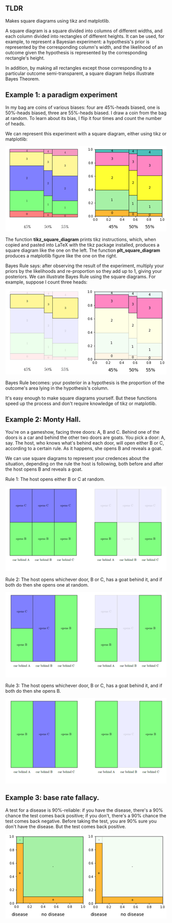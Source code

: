 ## TLDR

Makes square diagrams using tikz and matplotlib.

A square diagram is a square divided into columns of different widths, and each column divided into rectangles of different heights. It can be used, for example, to represent a Bayesian experiment: a hypothesis's prior is represented by the corresponding column's width, and the likelihood of an
outcome given the hypothesis is represented by the corresponding rectangle's height.

In addition, by making all rectangles except those corresponding to a particular outcome semi-transparent, a square diagram helps illustrate Bayes Theorem.

## Example 1: a paradigm experiment

In my bag are coins of various biases: four are 45%-heads biased, one is 50%-heads biased, three are 55%-heads biased. I draw a coin from the bag at random. To learn about its bias, I flip it four times and count the number of heads.

We can represent this experiment with a square diagram, either using tikz or matplotlib:

<img src="example_0.png">

The function **tikz_square_diagram** prints tikz instructions, which, when copied and pasted into LaTeX with the tikz package installed, produces a square diagram like the one on the left. The function **plt_square_diagram** produces a matplotlib figure like the one on the right.

Bayes Rule says: after observing the result of the experiment, multiply your priors by the likelihoods and re-proportion so they add up to 1, giving your posteriors. We can illustrate Bayes Rule using the square diagrams. For example, suppose I count three heads:

<img src="example_1.png">

Bayes Rule becomes: your posterior in a hypothesis is the proportion of the outcome's area lying in the hypothesis's column.

It's easy enough to make square diagrams yourself. But these functions speed up the process and don't require knowledge of tikz or matplotlib.

## Example 2: Monty Hall.

You're on a gameshow, facing three doors: A, B and C. Behind one of the doors is a car and behind the other two doors are goats. You pick a door: A, say. The host, who knows what's behind each door, will open either B or C, according to a certain rule. As it happens, she opens B and reveals a goat.

We can use square diagrams to represent your credences about the situation, depending on the rule the host is following, both before and after the host opens B and reveals a goat.

Rule 1: The host opens either B or C at random.

<img src='monty_1.png'>

Rule 2: The host opens whichever door, B or C, has a goat behind it, and if both do then she opens one at random.

<img src='monty_2.png'>

Rule 3: The host opens whichever door, B or C, has a goat behind it, and if both do then she opens B.

<img src='monty_3.png'>

## Example 3: base rate fallacy.

A test for a disease is 90%-reliable: if you have the disease, there's a 90% chance the test comes back positive; if you don't, there's a 90% chance the test comes back negative. Before taking the test, you are 90% sure you don't have the disease. But the test comes back positive.

<img src="base_rate.png">